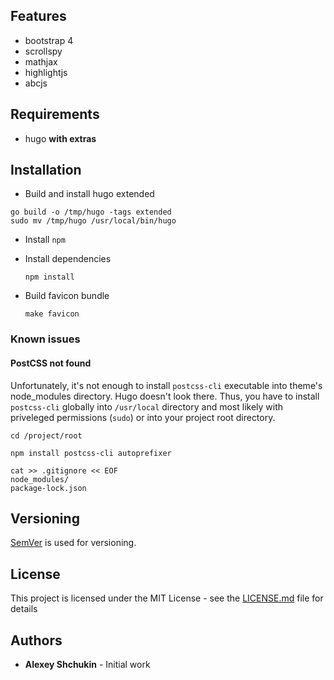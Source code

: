 ## Features
- bootstrap 4
- scrollspy
- mathjax
- highlightjs
- abcjs

## Requirements
- hugo **with extras**

## Installation

- Build and install hugo extended
```
go build -o /tmp/hugo -tags extended
sudo mv /tmp/hugo /usr/local/bin/hugo
```

- Install `npm`
- Install dependencies
    ```
    npm install
    ```

- Build favicon bundle
    ```
    make favicon
    ```


### Known issues
#### PostCSS not found
Unfortunately, it's not enough to install `postcss-cli` executable into theme's node_modules directory. Hugo doesn't look there. Thus, you have to install `postcss-cli` globally into `/usr/local` directory and most likely with priveleged permissions (`sudo`) or into your project root directory.

```
cd /project/root

npm install postcss-cli autoprefixer

cat >> .gitignore << EOF
node_modules/
package-lock.json
```

## Versioning

[SemVer](http://semver.org/) is used for versioning.


## License

This project is licensed under the MIT License - see the [LICENSE.md](LICENSE.md) file for details


## Authors

* **Alexey Shchukin** - Initial work
